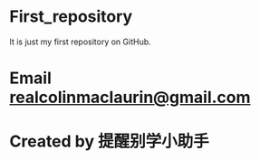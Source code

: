 # First_repository
It is just my first repository on GitHub.

# Email realcolinmaclaurin@gmail.com
# Created by 提醒别学小助手
